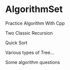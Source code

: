 AlgorithmSet
===========

Practice Algorithm With Cpp 

Two Classic Recursion

Quick Sort

Various types of Tree...

Some algorithm questions

